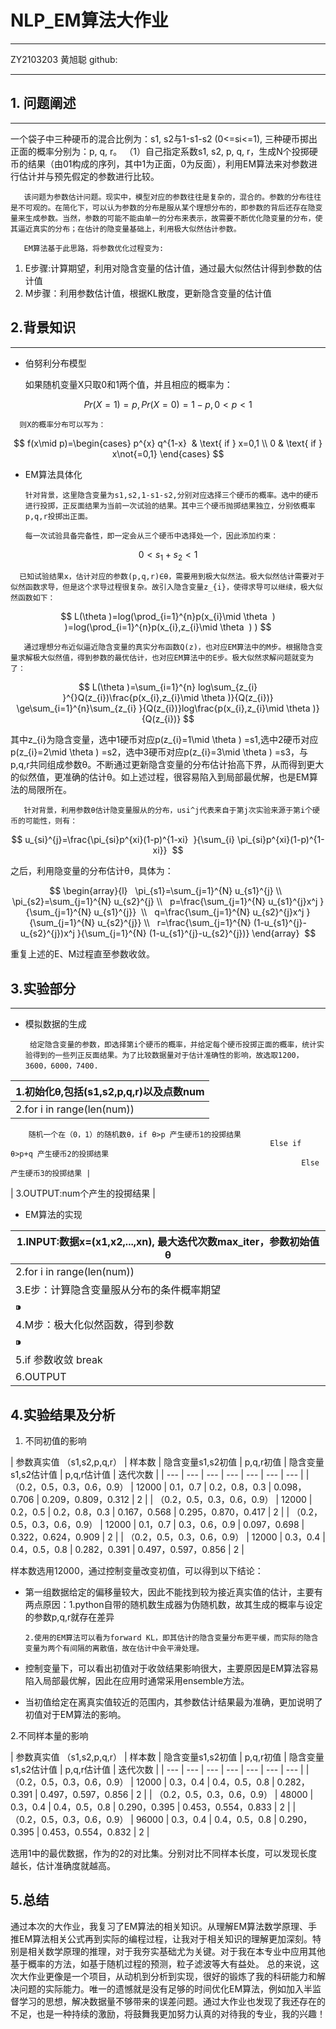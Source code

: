 # NLP_EM算法大作业

---

ZY2103203 黄旭聪 github:

---

## 1. 问题阐述

---

一个袋子中三种硬币的混合比例为：s1, s2与1-s1-s2 (0<=si<=1), 三种硬币掷出正面的概率分别为：p, q, r。 （1）自己指定系数s1, s2, p, q, r，生成N个投掷硬币的结果（由01构成的序列，其中1为正面，0为反面），利用EM算法来对参数进行估计并与预先假定的参数进行比较。 

       该问题为参数估计问题。现实中，模型对应的参数往往是复杂的，混合的。参数的分布往往是不可观的。在简化下，可以认为参数的分布是服从某个理想分布的，即参数的背后还存在隐变量来生成参数。当然，参数的可能不能由单一的分布来表示，故需要不断优化隐变量的分布，使其逼近真实的分布；在估计的隐变量基础上，利用极大似然估计参数。

       EM算法基于此思路，将参数优化过程变为:

1. E步骤:计算期望，利用对隐含变量的估计值，通过最大似然估计得到参数的估计值
2. M步骤：利用参数估计值，根据KL散度，更新隐含变量的估计值

## 2.背景知识

---

- 伯努利分布模型
    
    如果随机变量X只取0和1两个值，并且相应的概率为：
    

$$
Pr(X=1)=p,Pr(X=0)=1-p,0<p<1
$$

      则X的概率分布可以写为：

$$
f(x\mid p)=\begin{cases} p^{x} q^{1-x}  & \text{ if } x=0,1 \\ 0 & \text{ if } x\not{=0,1} \end{cases}
$$

- EM算法具体化

      针对背景，这里隐含变量为s1,s2,1-s1-s2,分别对应选择三个硬币的概率。选中的硬币进行投掷，正反面结果为当前一次试验的结果。其中三个硬币抛掷结果独立，分别依概率p,q,r投掷出正面。

      每一次试验具备完备性，即一定会从三个硬币中选择处一个，因此添加约束：

$$
0<s_{1} +s_{2}<1 
$$

      已知试验结果x，估计对应的参数(p,q,r)∈θ，需要用到极大似然法。极大似然估计需要对于似然函数求导，但是这个求导过程很复杂。故引入隐含变量z_{i}，使得求导可以继续，极大似然函数如下：

$$
L(\theta )=log(\prod_{i=1}^{n}p(x_{i}\mid \theta  ) )=log(\prod_{i=1}^{n}p(x_{i},z_{i}\mid \theta  ) )
$$

       通过理想分布近似逼近隐含变量的真实分布函数Q(z)，也对应EM算法中的M步。根据隐含变量求解极大似然值，得到参数的最优估计，也对应EM算法中的E步。极大似然求解问题就变为了：

$$
L(\theta )=\sum_{i=1}^{n} log\sum_{z_{i} }^{}Q(z_{i})\frac{p(x_{i},z_{i}\mid \theta )}{Q(z_{i})} \ge\sum_{i=1}^{n}\sum_{z_{i} }{Q(z_{i})}log\frac{p(x_{i},z_{i}\mid \theta )}{Q(z_{i})} 
$$

其中z_{i}为隐含变量，选中1硬币对应p(z_{i}=1\mid \theta  ) =s1,选中2硬币对应p(z_{i}=2\mid \theta  ) =s2，选中3硬币对应p(z_{i}=3\mid \theta  ) =s3，与p,q,r共同组成参数θ。不断通过更新隐含变量的分布估计抬高下界，从而得到更大的似然值，更准确的估计θ。如上述过程，很容易陷入到局部最优解，也是EM算法的局限所在。

       针对背景，利用参数θ估计隐变量服从的分布，usi^j代表来自于第j次实验来源于第i个硬币的可能性，则有：

$$
u_{si}^{j}=\frac{\pi_{si}p^{xi}(1-p)^{1-xi}  }{\sum_{i} \pi_{si}p^{xi}(1-p)^{1-xi}} 
$$

之后，利用隐变量的分布估计θ，具体为：

$$
\begin{array}{l}   \pi_{s1}=\sum_{j=1}^{N} u_{s1}^{j} \\   \pi_{s2}=\sum_{j=1}^{N} u_{s2}^{j} \\   p=\frac{\sum_{j=1}^{N} u_{s1}^{j}x^j }{\sum_{j=1}^{N} u_{s1}^{j}}  \\   q=\frac{\sum_{j=1}^{N} u_{s2}^{j}x^j }{\sum_{j=1}^{N} u_{s2}^{j}} \\   r=\frac{\sum_{j=1}^{N} (1-u_{s1}^{j}-u_{s2}^{j})x^j }{\sum_{j=1}^{N} (1-u_{s1}^{j}-u_{s2}^{j})} \end{array} 
$$

重复上述的E、M过程直至参数收敛。

## 3.实验部分

---

- 模拟数据的生成

       给定隐含变量的参数，即选择第i个硬币的概率，并给定每个硬币投掷正面的概率，统计实验得到的一些列正反面结果。为了比较数据量对于估计准确性的影响，故选取1200，3600，6000，7400.

| 1.初始化θ,包括(s1,s2,p,q,r)以及点数num |
| --- |
| 2.for i in range(len(num))
        随机一个在（0，1）的随机数θ，if θ>p 产生硬币1的投掷结果
                                                              Else if θ>p+q 产生硬币2的投掷结果
                                                                     Else 产生硬币3的投掷结果 |
| 3.OUTPUT:num个产生的投掷结果 |
- EM算法的实现

| 1.INPUT:数据x=(x1,x2,...,xn), 最大迭代次数max_iter，参数初始值θ |
| --- |
| 2.for i in range(len(num)) |
| 3.E步：计算隐含变量服从分布的条件概率期望 |
|                 ⁍ |
| 4.M步：极大化似然函数，得到参数 |
|                 ⁍ |
| 5.if 参数收敛 break |
| 6.OUTPUT |

## 4.实验结果及分析

1. 不同初值的影响

| 参数真实值
（s1,s2,p,q,r） | 样本数 | 隐含变量s1,s2初值 | p,q,r初值 | 隐含变量s1,s2估计值 | p,q,r估计值 | 迭代次数 |
| --- | --- | --- | --- | --- | --- | --- |
| （0.2，0.5，0.3，0.6，0.9） | 12000 | 0.1，0.7 | 0.2，0.8，0.3 | 0.098，0.706 | 0.209，0.809，0.312 | 2 |
| （0.2，0.5，0.3，0.6，0.9） | 12000 | 0.2，0.5 | 0.2，0.8，0.3 | 0.167，0.568 | 0.295，0.870，0.417 | 2 |
| （0.2，0.5，0.3，0.6，0.9） | 12000 | 0.1，0.7 | 0.3，0.6，0.9 | 0.097，0.698 | 0.322，0.624，0.909 | 2 |
| （0.2，0.5，0.3，0.6，0.9） | 12000 | 0.3，0.4 | 0.4，0.5，0.8 | 0.282，0.391 | 0.497，0.597，0.856 | 2 |

样本数选用12000，通过控制变量改变初值，可以得到以下结论：

- 第一组数据给定的偏移量较大，因此不能找到较为接近真实值的估计，主要有两点原因：1.python自带的随机数生成器为伪随机数，故其生成的概率与设定的参数p,q,r就存在差异

      2.使用的EM算法可以看为forward KL，即其估计的隐含变量分布更平缓，而实际的隐含变量为两个有间隔的离散值，故在估计中会平滑处理。

- 控制变量下，可以看出初值对于收敛结果影响很大，主要原因是EM算法容易陷入局部最优解，因此在应用时通常采用ensemble方法。
- 当初值给定在离真实值较近的范围内，其参数估计结果最为准确，更加说明了初值对于EM算法的影响。

2.不同样本量的影响

| 参数真实值
（s1,s2,p,q,r） | 样本数 | 隐含变量s1,s2初值 | p,q,r初值 | 隐含变量s1,s2估计值 | p,q,r估计值 | 迭代次数 |
| --- | --- | --- | --- | --- | --- | --- |
| （0.2，0.5，0.3，0.6，0.9） | 12000 | 0.3，0.4 | 0.4，0.5，0.8 | 0.282，0.391 | 0.497，0.597，0.856 | 2 |
| （0.2，0.5，0.3，0.6，0.9） | 48000 | 0.3，0.4 | 0.4，0.5，0.8 | 0.290，0.395 | 0.453，0.554，0.833 | 2 |
| （0.2，0.5，0.3，0.6，0.9） | 96000 | 0.3，0.4 | 0.4，0.5，0.8 | 0.290，0.395 | 0.453，0.554，0.832 | 2 |

选用1中的最优数据，作为的2的对比集。分别对比不同样本长度，可以发现长度越长，估计准确度就越高。

## 5.总结

通过本次的大作业，我复习了EM算法的相关知识。从理解EM算法数学原理、手推EM算法相关公式再到实际的编程过程，让我对于相关知识的理解更加深刻。特别是相关数学原理的推理，对于我夯实基础尤为关键。对于我在本专业中应用其他基于概率的方法，如基于随机过程的预测，粒子滤波等大有益处。
总的来说，这次大作业更像是一个项目，从动机到分析到实现，很好的锻炼了我的科研能力和解决问题的实际能力。唯一的遗憾就是没有足够的时间优化EM算法，例如加入半监督学习的思想，解决数据量不够带来的误差问题。通过大作业也发现了我还存在的不足，也是一种持续的激励，将鼓舞我更加努力认真的对待我的专业，我的兴趣！